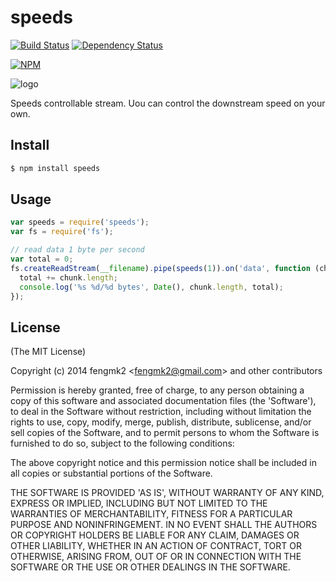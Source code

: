 speeds
=======

[![Build Status](https://secure.travis-ci.org/fengmk2/speeds.png)](http://travis-ci.org/fengmk2/speeds) [![Dependency Status](https://gemnasium.com/fengmk2/speeds.png)](https://gemnasium.com/fengmk2/speeds)

[![NPM](https://nodei.co/npm/speeds.png?downloads=true&stars=true)](https://nodei.co/npm/speeds/)

![logo](https://raw.github.com/fengmk2/speeds/master/logo.png)

Speeds controllable stream. Uou can control the downstream speed on your own.

## Install

```bash
$ npm install speeds
```

## Usage

```js
var speeds = require('speeds');
var fs = require('fs');

// read data 1 byte per second
var total = 0;
fs.createReadStream(__filename).pipe(speeds(1)).on('data', function (chunk) {
  total += chunk.length;
  console.log('%s %d/%d bytes', Date(), chunk.length, total);
});
```

## License

(The MIT License)

Copyright (c) 2014 fengmk2 &lt;fengmk2@gmail.com&gt; and other contributors

Permission is hereby granted, free of charge, to any person obtaining
a copy of this software and associated documentation files (the
'Software'), to deal in the Software without restriction, including
without limitation the rights to use, copy, modify, merge, publish,
distribute, sublicense, and/or sell copies of the Software, and to
permit persons to whom the Software is furnished to do so, subject to
the following conditions:

The above copyright notice and this permission notice shall be
included in all copies or substantial portions of the Software.

THE SOFTWARE IS PROVIDED 'AS IS', WITHOUT WARRANTY OF ANY KIND,
EXPRESS OR IMPLIED, INCLUDING BUT NOT LIMITED TO THE WARRANTIES OF
MERCHANTABILITY, FITNESS FOR A PARTICULAR PURPOSE AND NONINFRINGEMENT.
IN NO EVENT SHALL THE AUTHORS OR COPYRIGHT HOLDERS BE LIABLE FOR ANY
CLAIM, DAMAGES OR OTHER LIABILITY, WHETHER IN AN ACTION OF CONTRACT,
TORT OR OTHERWISE, ARISING FROM, OUT OF OR IN CONNECTION WITH THE
SOFTWARE OR THE USE OR OTHER DEALINGS IN THE SOFTWARE.
